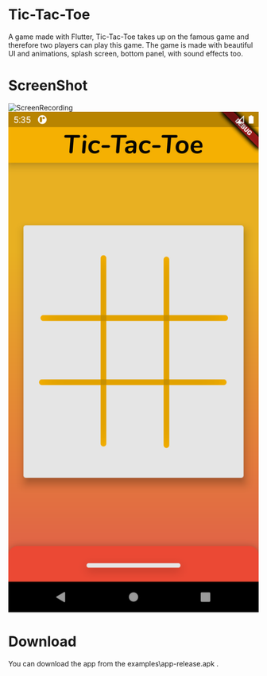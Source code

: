 # Tic-Tac-Toe

A game made with Flutter, Tic-Tac-Toe takes up on the famous game and therefore two players can play this game. The game is made with beautiful UI and animations, splash screen, bottom panel, with sound effects too.

# ScreenShot

![ScreenRecording](examples/Screen.gif)
![MainUI](examples/ScreenUI.png)

# Download

You can download the app from the examples\app-release.apk .